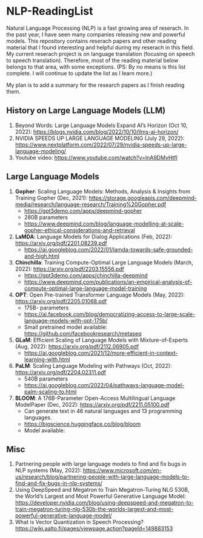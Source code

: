 # NLP-ReadingList

Natural Language Processing (NLP) is a fast growing area of reserach. In the past year, I have seen many companies releasing new and powerful models. This repository contains reserach papers and other reading material that I found interesting and helpful during my reserach in this field. My current reserach project is on language translation (focusing on speech to speech translation). Therefore, most of the reading material below belongs to that area, with some exceptions. 
(PS: By no means is this list complete. I will continue to update the list as I learn more.)

My plan is to add a summary for the research papers as I finish reading them.

## History on Large Language Models (LLM)
1. Beyond Words: Large Language Models Expand AI’s Horizon (Oct 10, 2022): https://blogs.nvidia.com/blog/2022/10/10/llms-ai-horizon/ 
2. NVIDIA SPEEDS UP LARGE LANGUAGE MODELING (July 29, 2022): https://www.nextplatform.com/2022/07/29/nvidia-speeds-up-large-language-modeling/
3. Youtube video: https://www.youtube.com/watch?v=lnA9DMvHtfI

## Large Language Models 
1. **Gopher**: Scaling Language Models: Methods, Analysis & Insights from Training Gopher (Dec, 2021): https://storage.googleapis.com/deepmind-media/research/language-research/Training%20Gopher.pdf
   - https://gpt3demo.com/apps/deepmind-gopher
   - 280B parameters
   - https://www.deepmind.com/blog/language-modelling-at-scale-gopher-ethical-considerations-and-retrieval
2. **LaMDA**: Language Models for Dialog Applications (Feb, 2022): https://arxiv.org/pdf/2201.08239.pdf
   - https://ai.googleblog.com/2022/01/lamda-towards-safe-grounded-and-high.html
3. **Chinchilla**: Training Compute-Optimal Large Language Models (March, 2022): https://arxiv.org/pdf/2203.15556.pdf
   - https://gpt3demo.com/apps/chinchilla-deepmind
   - https://www.deepmind.com/publications/an-empirical-analysis-of-compute-optimal-large-language-model-training
5. **OPT**: Open Pre-trained Transformer Language Models (May, 2022): https://arxiv.org/pdf/2205.01068.pdf
   - 175B- parameters
   - https://ai.facebook.com/blog/democratizing-access-to-large-scale-language-models-with-opt-175b/
   - Small pretrained model available: https://github.com/facebookresearch/metaseq 
6. **GLaM**: Efficient Scaling of Language Models with Mixture-of-Experts (Aug, 2022): https://arxiv.org/pdf/2112.06905.pdf
   - https://ai.googleblog.com/2021/12/more-efficient-in-context-learning-with.html
7. **PaLM**: Scaling Language Modeling with Pathways (Oct, 2022): https://arxiv.org/pdf/2204.02311.pdf
   - 540B parameters
   - https://ai.googleblog.com/2022/04/pathways-language-model-palm-scaling-to.html
8. **BLOOM**: A 176B-Parameter Open-Access Multilingual Language ModelPaper (Dec, 2022): https://arxiv.org/pdf/2211.05100.pdf
   - Can generate text in 46 natural languages and 13 programming languages.
   - https://bigscience.huggingface.co/blog/bloom
   - Model available: 




## Misc
1. Partnering people with large language models to find and fix bugs in NLP systems (May, 2022): https://www.microsoft.com/en-us/research/blog/partnering-people-with-large-language-models-to-find-and-fix-bugs-in-nlp-systems/
2. Using DeepSpeed and Megatron to Train Megatron-Turing NLG 530B, the World’s Largest and Most Powerful Generative Language Model: https://developer.nvidia.com/blog/using-deepspeed-and-megatron-to-train-megatron-turing-nlg-530b-the-worlds-largest-and-most-powerful-generative-language-model/
3. What is Vector Quantization in Speech Processing? https://wiki.aalto.fi/pages/viewpage.action?pageId=149883153
